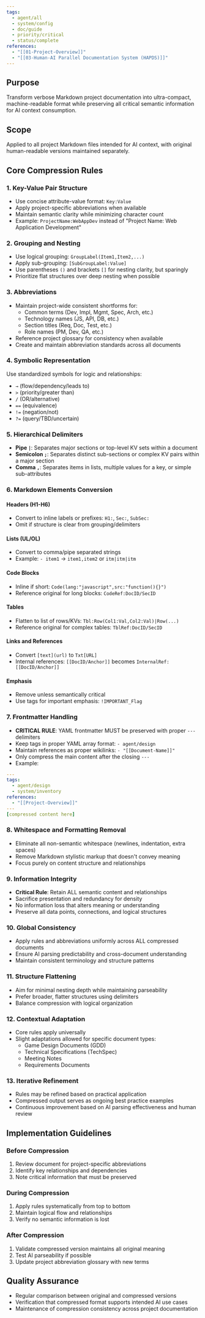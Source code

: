 ```yaml
---
tags:
  - agent/all
  - system/config
  - doc/guide
  - priority/critical
  - status/complete
references:
  - "[[01-Project-Overview]]"
  - "[[03-Human-AI Parallel Documentation System (HAPDS)]]"
---
```


## Purpose

Transform verbose Markdown project documentation into ultra-compact, machine-readable format while preserving all critical semantic information for AI context consumption.

## Scope

Applied to all project Markdown files intended for AI context, with original human-readable versions maintained separately.

## Core Compression Rules

### 1. Key-Value Pair Structure

- Use concise attribute-value format: `Key:Value`
- Apply project-specific abbreviations when available
- Maintain semantic clarity while minimizing character count
- Example: `ProjectName:WebAppDev` instead of "Project Name: Web Application Development"

### 2. Grouping and Nesting

- Use logical grouping: `GroupLabel(Item1,Item2,...)`
- Apply sub-grouping: `[SubGroupLabel:Value]`
- Use parentheses `()` and brackets `[]` for nesting clarity, but sparingly
- Prioritize flat structures over deep nesting when possible

### 3. Abbreviations

- Maintain project-wide consistent shortforms for:
    - Common terms (Dev, Impl, Mgmt, Spec, Arch, etc.)
    - Technology names (JS, API, DB, etc.)
    - Section titles (Req, Doc, Test, etc.)
    - Role names (PM, Dev, QA, etc.)
- Reference project glossary for consistency when available
- Create and maintain abbreviation standards across all documents

### 4. Symbolic Representation

Use standardized symbols for logic and relationships:

- `→` (flow/dependency/leads to)
- `>` (priority/greater than)
- `/` (OR/alternative)
- `==` (equivalence)
- `!=` (negation/not)
- `?=` (query/TBD/uncertain)

### 5. Hierarchical Delimiters

- **Pipe `|`**: Separates major sections or top-level KV sets within a document
- **Semicolon `;`**: Separates distinct sub-sections or complex KV pairs within a major section
- **Comma `,`**: Separates items in lists, multiple values for a key, or simple sub-attributes

### 6. Markdown Elements Conversion

#### Headers (H1-H6)

- Convert to inline labels or prefixes: `H1:`, `Sec:`, `SubSec:`
- Omit if structure is clear from grouping/delimiters

#### Lists (UL/OL)

- Convert to comma/pipe separated strings
- Example: `- item1` → `item1,item2` or `itm|itm|itm`

#### Code Blocks

- Inline if short: `Code(lang:"javascript",src:"function(){}")`
- Reference original for long blocks: `CodeRef:DocID/SecID`

#### Tables

- Flatten to list of rows/KVs: `Tbl:Row(Col1:Val,Col2:Val)|Row(...)`
- Reference original for complex tables: `TblRef:DocID/SecID`

#### Links and References

- Convert `[text](url)` to `Txt[URL]`
- Internal references: `[[DocID/Anchor]]` becomes `InternalRef:[[DocID/Anchor]]`

#### Emphasis

- Remove unless semantically critical
- Use tags for important emphasis: `!IMPORTANT_Flag`

### 7. Frontmatter Handling

- **CRITICAL RULE**: YAML frontmatter MUST be preserved with proper `---` delimiters
- Keep tags in proper YAML array format: `- agent/design`
- Maintain references as proper wikilinks: `- "[[Document-Name]]"`
- Only compress the main content after the closing `---`
- Example:
```yaml
---
tags:
  - agent/design
  - system/inventory
references:
  - "[[Project-Overview]]"
---
[compressed content here]
```

### 8. Whitespace and Formatting Removal

- Eliminate all non-semantic whitespace (newlines, indentation, extra spaces)
- Remove Markdown stylistic markup that doesn't convey meaning
- Focus purely on content structure and relationships

### 9. Information Integrity

- **Critical Rule**: Retain ALL semantic content and relationships
- Sacrifice presentation and redundancy for density
- No information loss that alters meaning or understanding
- Preserve all data points, connections, and logical structures

### 10. Global Consistency

- Apply rules and abbreviations uniformly across ALL compressed documents
- Ensure AI parsing predictability and cross-document understanding
- Maintain consistent terminology and structure patterns

### 11. Structure Flattening

- Aim for minimal nesting depth while maintaining parseability
- Prefer broader, flatter structures using delimiters
- Balance compression with logical organization

### 12. Contextual Adaptation

- Core rules apply universally
- Slight adaptations allowed for specific document types:
    - Game Design Documents (GDD)
    - Technical Specifications (TechSpec)
    - Meeting Notes
    - Requirements Documents

### 13. Iterative Refinement

- Rules may be refined based on practical application
- Compressed output serves as ongoing best practice examples
- Continuous improvement based on AI parsing effectiveness and human review

## Implementation Guidelines

### Before Compression

1. Review document for project-specific abbreviations
2. Identify key relationships and dependencies
3. Note critical information that must be preserved

### During Compression

1. Apply rules systematically from top to bottom
2. Maintain logical flow and relationships
3. Verify no semantic information is lost

### After Compression

1. Validate compressed version maintains all original meaning
2. Test AI parseability if possible
3. Update project abbreviation glossary with new terms

## Quality Assurance

- Regular comparison between original and compressed versions
- Verification that compressed format supports intended AI use cases
- Maintenance of compression consistency across project documentation